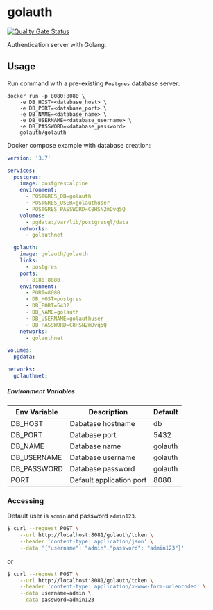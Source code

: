 # golauth

[![Quality Gate Status](https://sonarcloud.io/api/project_badges/measure?project=golauth_golauth&metric=alert_status)](https://sonarcloud.io/dashboard?id=golauth_golauth)

Authentication server with Golang.

## Usage

Run command with a pre-existing `Postgres` database server:
```
docker run -p 8080:8080 \
    -e DB_HOST=<database_host> \
    -e DB_PORT=<database_port> \
    -e DB_NAME=<database_name> \
    -e DB_USERNAME=<database_username> \
    -e DB_PASSWORD=<database_password>
    golauth/golauth
```

Docker compose example with database creation:

```yaml
version: '3.7'

services:
  postgres:
    image: postgres:alpine
    environment:
      - POSTGRES_DB=golauth
      - POSTGRES_USER=golauthuser
      - POSTGRES_PASSWORD=C8HSN2mDvq5Q
    volumes:
      - pgdata:/var/lib/postgresql/data
    networks:
      - golauthnet

  golauth:
    image: golauth/golauth
    links:
      - postgres
    ports:
      - 8180:8080
    environment:
      - PORT=8080
      - DB_HOST=postgres
      - DB_PORT=5432
      - DB_NAME=golauth
      - DB_USERNAME=golauthuser
      - DB_PASSWORD=C8HSN2mDvq5Q
    networks:
      - golauthnet

volumes:
  pgdata:

networks:
  golauthnet:
```

##### Environment Variables

| Env Variable | Description              | Default |
|--------------|--------------------------|---------|
| DB_HOST      | Dabatase hostname        |db|
| DB_PORT      | Database port            |5432|
| DB_NAME      | Database name            |golauth|
| DB_USERNAME  | Database username        |golauth|
| DB_PASSWORD  | Database password        |golauth|
| PORT         | Default application port |8080|

### Accessing

Default user is `admin` and password `admin123`.


```bash
$ curl --request POST \
    --url http://localhost:8081/golauth/token \
    --header 'content-type: application/json' \
    --data '{"username": "admin","password": "admin123"}'
```

or 

```bash
$ curl --request POST \
    --url http://localhost:8081/golauth/token \
    --header 'content-type: application/x-www-form-urlencoded' \
    --data username=admin \
    --data password=admin123
```